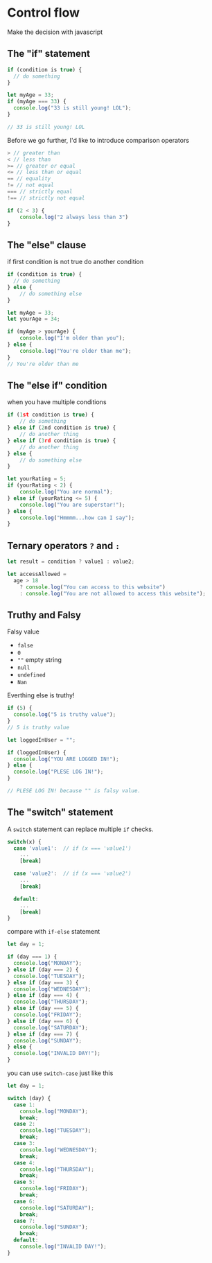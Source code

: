 # Control flow

Make the decision with javascript

## The "if" statement

```javascript
if (condition is true) {
  // do something
}

let myAge = 33;
if (myAge === 33) {
  console.log("33 is still young! LOL");
}

// 33 is still young! LOL
```

Before we go further, I'd like to introduce comparison operators

```javascript
> // greater than
< // less than
>= // greater or equal
<= // less than or equal
== // equality
!= // not equal
=== // strictly equal
!== // strictly not equal

if (2 < 3) {
    console.log("2 always less than 3")
}
```

## The "else" clause

if first condition is not true do another condition

```javascript
if (condition is true) {
  // do something
} else {
    // do something else
}

let myAge = 33;
let yourAge = 34;

if (myAge > yourAge) {
    console.log("I'm older than you");
} else {
    console.log("You're older than me");
}
// You're older than me
```

## The "else if" condition

when you have multiple conditions

```javascript
if (1st condition is true) {
    // do something
} else if (2nd condition is true) {
    // do another thing
} else if (3rd condition is true) {
    // do another thing
} else {
    // do something else
}

let yourRating = 5;
if (yourRating < 2) {
    console.log("You are normal");
} else if (yourRating <= 5) {
    console.log("You are superstar!");
} else {
    console.log("Hmmmm...how can I say");
}
```

## Ternary operators `?` and `:`

```javascript
let result = condition ? value1 : value2;

let accessAllowed =
  age > 18
    ? console.log("You can access to this website")
    : console.log("You are not allowed to access this website");
```

## Truthy and Falsy

Falsy value

- `false`
- `0`
- `""` empty string
- `null`
- `undefined`
- `Nan`

Everthing else is truthy!

```javascript
if (5) {
  console.log("5 is truthy value");
}
// 5 is truthy value

let loggedInUser = "";

if (loggedInUser) {
  console.log("YOU ARE LOGGED IN!");
} else {
  console.log("PLESE LOG IN!");
}

// PLESE LOG IN! because "" is falsy value.
```

## The "switch" statement

A `switch` statement can replace multiple `if` checks.

```javascript
switch(x) {
  case 'value1':  // if (x === 'value1')
    ...
    [break]

  case 'value2':  // if (x === 'value2')
    ...
    [break]

  default:
    ...
    [break]
}
```

compare with `if-else` statement

```javascript
let day = 1;

if (day === 1) {
  console.log("MONDAY");
} else if (day === 2) {
  console.log("TUESDAY");
} else if (day === 3) {
  console.log("WEDNESDAY");
} else if (day === 4) {
  console.log("THURSDAY");
} else if (day === 5) {
  console.log("FRIDAY");
} else if (day === 6) {
  console.log("SATURDAY");
} else if (day === 7) {
  console.log("SUNDAY");
} else {
  console.log("INVALID DAY!");
}
```

you can use `switch-case` just like this

```javascript
let day = 1;

switch (day) {
  case 1:
    console.log("MONDAY");
    break;
  case 2:
    console.log("TUESDAY");
    break;
  case 3:
    console.log("WEDNESDAY");
    break;
  case 4:
    console.log("THURSDAY");
    break;
  case 5:
    console.log("FRIDAY");
    break;
  case 6:
    console.log("SATURDAY");
    break;
  case 7:
    console.log("SUNDAY");
    break;
  default:
    console.log("INVALID DAY!");
}
```
